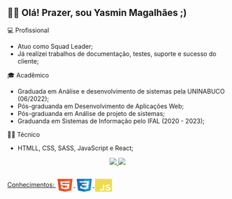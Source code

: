 ## 👩‍💻 Olá! Prazer, sou Yasmin Magalhães  ;)

💻 Profissional
- Atuo como Squad Leader;
- Já realizei trabalhos de documentação, testes, suporte e sucesso do cliente;

🎓 Acadêmico
- Graduada em Análise e desenvolvimento de sistemas pela UNINABUCO (06/2022);
- Pós-graduanda em Desenvolvimento de Aplicações Web;
- Pós-graduanda em Análise de projeto de sistemas;
- Graduanda em Sistemas de Informação pelo IFAL (2020 - 2023);

👩‍💻 Técnico
- HTMLL, CSS, SASS, JavaScript e React;

<div align="center">
  <a href="https://github.com/yasminmagalhaes">
  <img width="48%" src="https://github-readme-stats.vercel.app/api?username=yasminmagalhaes&show_icons=true&theme=dracula&include_all_commits=true&count_private=false"/>
  <img width="48%" src="https://github-readme-stats.vercel.app/api/top-langs/?username=yasminmagalhaes&layout=compact&langs_count=7&theme=dracula"/>
</div>

  ##

<div style="display: inline_block"> Conhecimentos:
  <img align="center" alt="Rafa-HTML" height="30" width="40" src="https://raw.githubusercontent.com/devicons/devicon/master/icons/html5/html5-original.svg">
  <img align="center" alt="Rafa-CSS" height="30" width="40" src="https://raw.githubusercontent.com/devicons/devicon/master/icons/css3/css3-original.svg">
  <img align="center" alt="Rafa-Js" height="30" width="40" src="https://raw.githubusercontent.com/devicons/devicon/master/icons/javascript/javascript-plain.svg">
<div>

<!---
yasminmagalhaes/yasminmagalhaes is a ✨ special ✨ repository because its `README.md` (this file) appears on your GitHub profile.
You can click the Preview link to take a look at your changes.
--->
